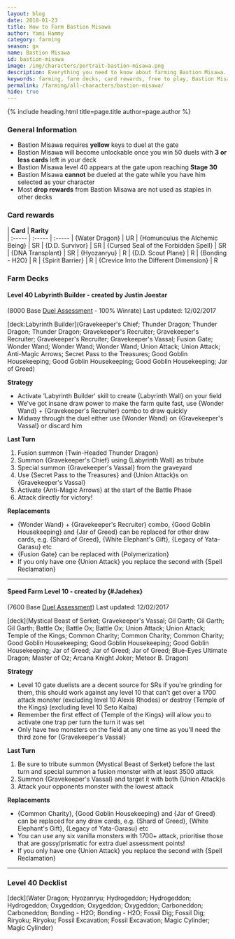 ```yaml
---
layout: blog
date: 2018-01-23
title: How to Farm Bastion Misawa
author: Yami Hammy
category: farming
season: gx
name: Bastion Misawa
id: bastion-misawa
image: /img/characters/portrait-bastion-misawa.png
description: Everything you need to know about farming Bastion Misawa. His decklists, card rewards, top level farm decks with strategy information and free to play card replacements. This article will help you farm Bastion Misawa as efficiently as possible.
keywords: farming, farm decks, card rewards, free to play, Bastion Misawa
permalink: /farming/all-characters/bastion-misawa/
hide: true
---
```


{% include heading.html title=page.title author=page.author %}

### General Information
*  Bastion Misawa requires **yellow** keys to duel at the gate
* Bastion Misawa will become unlockable once you win 50 duels with **3 or less cards** left in your deck
* Bastion Misawa level 40 appears at the gate upon reaching **Stage 30**
* Bastion Misawa **cannot** be dueled at the gate while you have him selected as your character
* Most **drop rewards** from Bastion Misawa are not used as staples in other decks
 
### Card rewards

| **Card** |  **Rarity**  
| :----- | :----- | :----- 
| {Water Dragon} | UR
| {Homunculus the Alchemic Being} | SR
| {D.D. Survivor} | SR
| {Cursed Seal of the Forbidden Spell} | SR
| {DNA Transplant} | SR
| {Hyozanryu} | R
| {D.D. Scout Plane} | R
| {Bonding - H2O} | R
| {Spirit Barrier} | R
| {Crevice Into the Different Dimension} | R


### Farm Decks

#### Level 40 Labyrinth Builder - created by Justin Joestar 
(8000 Base [Duel Assessment](/farming/duel-assessment-score/) - 100% Winrate)
Last updated: 12/02/2017

[deck:Labyrinth Builder](Gravekeeper's Chief; Thunder Dragon; Thunder Dragon; Thunder Dragon; Gravekeeper's Recruiter; Gravekeeper's Recruiter; Gravekeeper's Recruiter; Gravekeeper's Vassal; Fusion Gate; Wonder Wand; Wonder Wand; Wonder Wand; Union Attack; Union Attack; Anti-Magic Arrows; Secret Pass to the Treasures; Good Goblin Housekeeping; Good Goblin Housekeeping; Good Goblin Housekeeping; Jar of Greed)

**Strategy**

* Activate 'Labyrinth Builder' skill to create {Labyrinth Wall} on your field
* We've got insane draw power to make the farm quite fast, use {Wonder Wand} + {Gravekeeper's Recruiter} combo to draw quickly
* Midway through the duel either use {Wonder Wand} on {Gravekeeper's Vassal} or discard him

**Last Turn** 

1. Fusion summon {Twin-Headed Thunder Dragon} 
2. Summon {Gravekeeper's Chief} using {Labyrinth Wall} as tribute
3. Special summon {Gravekeeper's Vassal} from the graveyard
4. Use {Secret Pass to the Treasures} and {Union Attack}s on {Gravekeeper's Vassal} 
5. Activate {Anti-Magic Arrows} at the start of the Battle Phase
6. Attack directly for victory!
	
**Replacements**

* {Wonder Wand} + {Gravekeeper's Recruiter} combo, {Good Goblin Housekeeping} and {Jar of Greed} can be replaced for other draw cards, e.g. {Shard of Greed}, {White Elephant's Gift}, {Legacy of Yata-Garasu} etc
* {Fusion Gate} can be replaced with {Polymerization}
* If you only have one {Union Attack} you replace the second with {Spell Reclamation}

---

#### Speed Farm Level 10 - created by {#Jadehex} 
(7600 Base [Duel Assessment](/farming/duel-assessment-score/))
Last updated: 12/02/2017

[deck](Mystical Beast of Serket; Gravekeeper's Vassal; Gil Garth; Gil Garth; Gil Garth; Battle Ox; Battle Ox; Battle Ox; Union Attack; Union Attack; Temple of the Kings; Common Charity; Common Charity; Common Charity; Good Goblin Housekeeping; Good Goblin Housekeeping; Good Goblin Housekeeping; Jar of Greed; Jar of Greed; Jar of Greed; Blue-Eyes Ultimate Dragon; Master of Oz; Arcana Knight Joker; Meteor B. Dragon)

**Strategy**

* Level 10 gate duelists are a decent source for SRs if you're grinding for them, this should work against any level 10 that can't get over a 1700 attack monster (excluding level 10 Alexis Rhodes) or destroy {Temple of the Kings} (excluding level 10 Seto Kaiba) 
* Remember the first effect of {Temple of the Kings} will allow you to activate one trap per turn the turn it was set
* Only have two monsters on the field at any one time as you'll need the third zone for {Gravekeeper's Vassal}

**Last Turn** 

1. Be sure to tribute summon {Mystical Beast of Serket} before the last turn and special summon a fusion monster with at least 3500 attack
2. Summon {Gravekeeper's Vassal} and target it with both {Union Attack}s
3. Attack your opponents monster with the lowest attack 

**Replacements**

* {Common Charity}, {Good Goblin Housekeeping} and {Jar of Greed} can be replaced for any draw cards, e.g. {Shard of Greed}, {White Elephant's Gift}, {Legacy of Yata-Garasu} etc
* You can use any six vanilla monsters with 1700+ attack, prioritise those that are gossy/prismatic for extra duel assessment points!
* If you only have one {Union Attack} you replace the second with {Spell Reclamation}

---
 
### Level 40 Decklist

[deck](Water Dragon; Hyozanryu; Hydrogeddon; Hydrogeddon; Hydrogeddon; Oxygeddon; Oxygeddon; Oxygeddon; Carboneddon; Carboneddon; Bonding - H2O; Bonding - H2O; Fossil Dig; Fossil Dig; Riryoku; Riryoku; Fossil Excavation; Fossil Excavation; Magic Cylinder; Magic Cylinder)
